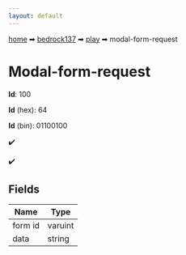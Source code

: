 ```yaml
---
layout: default
---
```


[home](/) ➡ [bedrock137](/protocol/bedrock137) ➡ [play](/protocol/bedrock137/play) ➡ modal-form-request

# Modal-form-request

**Id**: 100

**Id** (hex): 64

**Id** (bin): 01100100

✔️

✔️

## Fields

Name | Type
---|---
form id | varuint
data | string


